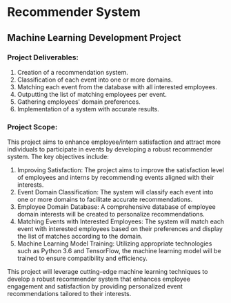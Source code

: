 # Recommender System
## Machine Learning Development Project

### Project Deliverables:
1. Creation of a recommendation system.
2. Classification of each event into one or more domains.
3. Matching each event from the database with all interested employees.
4. Outputting the list of matching employees per event.
5. Gathering employees' domain preferences.
6. Implementation of a system with accurate results.

### Project Scope:
This project aims to enhance employee/intern satisfaction and attract more individuals to participate in events by developing a robust recommender system. The key objectives include:

1. Improving Satisfaction: The project aims to improve the satisfaction level of employees and interns by recommending events aligned with their interests.
2. Event Domain Classification: The system will classify each event into one or more domains to facilitate accurate recommendations.
3. Employee Domain Database: A comprehensive database of employee domain interests will be created to personalize recommendations.
4. Matching Events with Interested Employees: The system will match each event with interested employees based on their preferences and display the list of matches according to the domain.
5. Machine Learning Model Training: Utilizing appropriate technologies such as Python 3.6 and TensorFlow, the machine learning model will be trained to ensure compatibility and efficiency.

This project will leverage cutting-edge machine learning techniques to develop a robust recommender system that enhances employee engagement and satisfaction by providing personalized event recommendations tailored to their interests.
